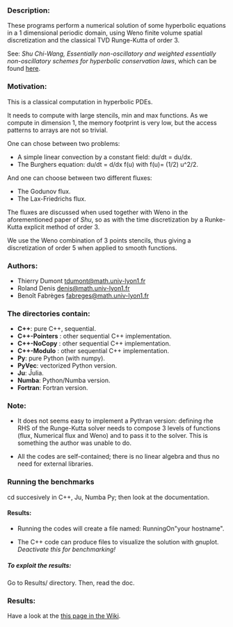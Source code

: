 ### Description:

These programs perform a numerical solution of some hyperbolic
 equations in a 1 dimensional periodic domain, using Weno 
 finite volume spatial discretization and the classical TVD
 Runge-Kutta of order 3.
 
See:
_Shu Chi-Wang,_
_Essentially non-oscillatory and weighted essentially non-oscillatory schemes
for hyperbolic conservation laws_, which can be found [here](https://ntrs.nasa.gov/archive/nasa/casi.ntrs.nasa.gov/19980007543.pdf).


### Motivation:

This is a classical computation in hyperbolic PDEs.

It needs to compute with large stencils, min and max functions. As we
compute in dimension 1, the memory footprint is very low, but the access patterns to
arrays are not so trivial.

One can chose between two problems:

* A simple linear convection by a constant field: du/dt = du/dx.
* The Burghers equation:  du/dt = d/dx f(u)  with f(u)= (1/2) u^2/2.

And one can choose between two different fluxes:

* The Godunov flux.
* The Lax-Friedrichs flux.

The fluxes are discussed when used together with Weno in the
aforementioned paper of _Shu_, so as with the time discretization by a
Runke-Kutta explicit method of order 3.

We use the Weno combination of 3 points stencils, thus giving a
discretization of order 5 when applied to smooth functions.

### Authors:

- Thierry Dumont   tdumont@math.univ-lyon1.fr
- Roland Denis     denis@math.univ-lyon1.fr
- Benoît Fabrèges  fabreges@math.univ-lyon1.fr

### The directories contain:

- **C++**:      pure C++, sequential.
- **C++-Pointers**  :  other sequential C++ implementation.
- **C++-NoCopy**  :  other sequential C++ implementation.
- **C++-Modulo**  :  other sequential C++ implementation.
- **Py**:       pure Python (with numpy).
- **PyVec**:    vectorized Python version.
- **Ju**:       Ĵulia.
- **Numba**:    Python/Numba version.
- **Fortran**:  Fortran version.

### Note:

* It does not seems easy to implement a Pythran version: defining rhe
  RHS of the Runge-Kutta solver needs to compose 3 levels of functions
  (flux, Numerical flux and Weno) and to pass it to the solver. This
  is something the author was unable to do.

* All the codes are self-contained; there is no linear algebra and thus
no need for external libraries.



### Running the benchmarks

cd succesively in C++, Ju, Numba Py; then look at the documentation.

#### Results:

* Running the codes  will create a file named:  RunningOn"your
hostname".

* The C++ code can produce files to visualize the solution with
gnuplot. _Deactivate this for benchmarking!_ 

##### To exploit the results:

Go to Results/ directory. Then, read the doc.

### Results:
Have a look at the  [this page in the Wiki](https://github.com/Thierry-Dumont/BenchmarksPythonJuliaAndCo/wiki/4-The-Weno-benchmark).
